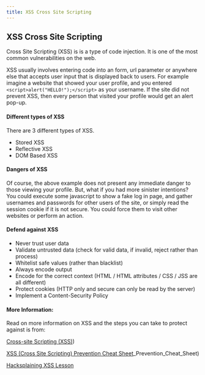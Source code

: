 ```yaml
---
title: XSS Cross Site Scripting
---
```

## XSS Cross Site Scripting

Cross Site Scripting (XSS) is is a type of code injection. It is one of the most common vulnerabilities on the web. 

XSS usually involves entering code into an form, url parameter or anywhere else that accepts user input that is displayed back to users. For example imagine a website that showed your user profile, and you entered `<script>alert("HELLO!");</script>` as your username. If the site did not prevent XSS, then every person that visited your profile would get an alert pop-up.

#### Different types of XSS

There are 3 different types of XSS.

* Stored XSS
* Reflective XSS
* DOM Based XSS

#### Dangers of XSS

Of course, the above example does not present any immediate danger to those viewing your profile. But, what if you had more sinister intentions? You could execute some javascript to show a fake log in page, and gather usernames and passwords for other users of the site, or simply read the session cookie if it is not secure. You could force them to visit other websites or perform an action. 

#### Defend against XSS

* Never trust user data
* Validate untrusted data (check for valid data, if invalid, reject rather than process)
* Whitelist safe values (rather than blacklist)
* Always encode output
* Encode for the correct context (HTML / HTML attributes / CSS / JSS are all different)
* Protect cookies (HTTP only and secure can only be read by the server)
* Implement a Content-Security Policy

#### More Information:

Read on more information on XSS and the steps you can take to protect against is from:

<a href='https://www.owasp.org/index.php/Cross-site_Scripting_(XSS' target='_blank' rel='nofollow'>Cross-site Scripting (XSS)</a>)

<a href='https://www.owasp.org/index.php/XSS_(Cross_Site_Scripting' target='_blank' rel='nofollow'>XSS (Cross Site Scripting) Prevention Cheat Sheet</a>_Prevention_Cheat_Sheet)

<a href='https://www.hacksplaining.com/exercises/xss-stored' target='_blank' rel='nofollow'>Hacksplaining XSS Lesson</a>
